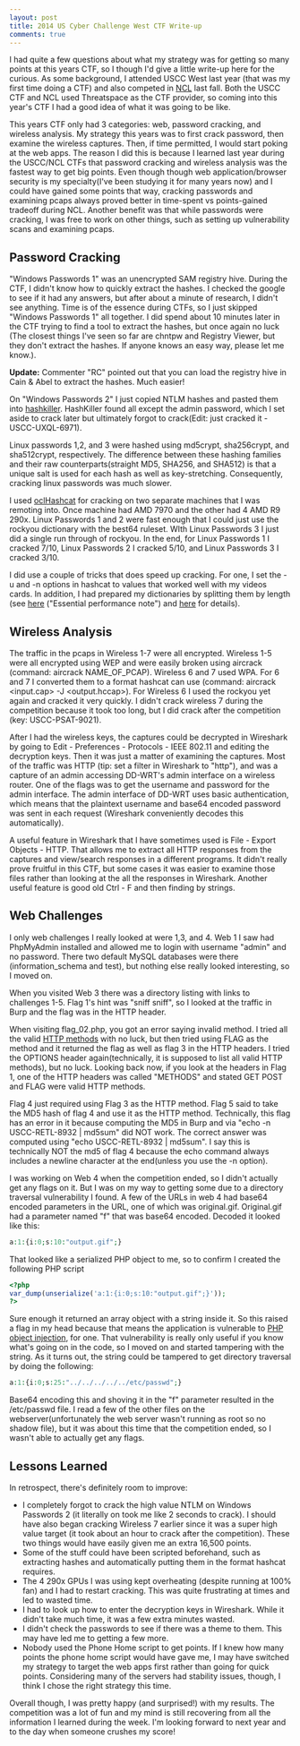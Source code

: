 ```yaml
---
layout: post
title: 2014 US Cyber Challenge West CTF Write-up
comments: true
---
```


I had quite a few questions about what my strategy was for getting so many points at this years CTF, so I though I'd give a little write-up here for the curious.  As some background, I attended USCC West last year (that was my first time doing a CTF) and also competed in [NCL](http://www.nationalcyberleague.org/index.shtml) last fall.  Both the USCC CTF and NCL used Threatspace as the CTF provider, so coming into this year's CTF I had a good idea of what it was going to be like.

This years CTF only had 3 categories: web, password cracking, and wireless analysis.  My strategy this years was to first crack password, then examine the wireless captures.  Then, if time permitted, I would start poking at the web apps.  The reason I did this is because I learned last year during the USCC/NCL CTFs that password cracking and wireless analysis was the fastest way to get big points.  Even though though web application/browser security is my specialty(I've been studying it for many years now) and I could have gained some points that way, cracking passwords and examining pcaps always proved better in time-spent vs points-gained tradeoff during NCL.  Another benefit was that while passwords were cracking, I was free to work on other things, such as setting up vulnerability scans and examining pcaps.

Password Cracking
-----------------

"Windows Passwords 1" was an unencrypted SAM registry hive.  During the CTF, I didn't know how to quickly extract the hashes.  I checked the google to see if it had any answers, but after about a minute of research, I didn't see anything.  Time is of the essence during CTFs, so I just skipped "Windows Passwords 1" all together.  I did spend about 10 minutes later in the CTF trying to find a tool to extract the hashes, but once again no luck (The closest things I've seen so far are chntpw and Registry Viewer, but they don't extract the hashes.  If anyone knows an easy way, please let me know.).

**Update:** Commenter "RC" pointed out that you can load the registry hive in Cain & Abel to extract the hashes.  Much easier!

On "Windows Passwords 2" I just copied NTLM hashes and pasted them into [hashkiller](http://www.hashkiller.co.uk/ntlm-decrypter.aspx).  HashKiller found all except the admin password, which I set aside to crack later but ultimately forgot to crack(Edit: just cracked it - USCC-UXQL-6971).

Linux passwords 1,2, and 3 were hashed using md5crypt, sha256crypt, and sha512crypt, respectively.  The difference between these hashing families and their raw counterparts(straight MD5, SHA256, and SHA512) is that a unique salt is used for each hash as well as key-stretching.  Consequently, cracking linux passwords was much slower.

I used [oclHashcat](http://hashcat.net/oclhashcat/) for cracking on two separate machines that I was remoting into.  Once machine had AMD 7970 and the other had 4 AMD R9 290x.  Linux Passwords 1 and 2 were fast enough that I could just use the rockyou dictionary with the best64 ruleset.  WIth Linux Passwords 3 I just did a single run through of rockyou.  In the end, for Linux Passwords 1 I cracked 7/10, Linux Passwords 2 I cracked 5/10, and Linux Passwords 3 I cracked 3/10. 

I did use a couple of tricks that does speed up cracking.  For one, I set the -u and -n options in hashcat to values that worked well with my videos cards.  In addition, I had prepared my dictionaries by splitting them by length (see [here](https://hashcat.net/forum/thread-2543.html) ("Essential performance note") and [here](http://hashcat.net/wiki/doku.php?id=hashcat_utils#splitlen) for details).

Wireless Analysis
-----------------

The traffic in the pcaps in Wireless 1-7 were all encrypted.  Wireless 1-5 were all encrypted using WEP and were easily broken using aircrack (command: aircrack NAME_OF_PCAP).  Wireless 6 and 7 used WPA.  For 6 and 7 I converted them to a format hashcat can use (command: aircrack <input.cap> -J <output.hccap>).  For Wireless 6 I used the rockyou yet again and cracked it very quickly.  I didn't crack wireless 7 during the competition because it took too long, but I did crack after the competition (key: USCC-PSAT-9021).

After I had the wireless keys, the captures could be decrypted in Wireshark by going to Edit - Preferences - Protocols - IEEE 802.11 and editing the decryption keys.  Then it was just a matter of examining the captures.  Most of the traffic was HTTP (tip: set a filter in Wireshark to "http"), and was a capture of an admin accessing DD-WRT's admin interface on a wireless router.  One of the flags was to get the username and password for the admin interface.  The admin interface of DD-WRT uses basic authentication, which means that the plaintext username and base64 encoded password was sent in each request (Wireshark conveniently decodes this automatically).  

A useful feature in Wireshark that I have sometimes used is File - Export Objects - HTTP.  That allows me to extract all HTTP responses from the captures and view/search responses in a different programs.  It didn't really prove fruitful in this CTF, but some cases it was easier to examine those files rather than looking at the all the responses in Wireshark.  Another useful feature is good old Ctrl - F and then finding by strings.

Web Challenges
--------------

I only web challenges I really looked at were 1,3, and 4.  Web 1 I saw had PhpMyAdmin installed and allowed me to login with username "admin" and no password.  There two default MySQL databases were there (information_schema and test), but nothing else really looked interesting, so I moved on.

When you visited Web 3 there was a directory listing with links to challenges 1-5.  Flag 1's hint was "sniff sniff", so I looked at the traffic in Burp and the flag was in the HTTP header.  

When visiting flag_02.php, you got an error saying invalid method.  I tried all the valid [HTTP methods](http://en.wikipedia.org/wiki/Hypertext_Transfer_Protocol#Request_methods) with no luck, but then tried using FLAG as the method and it returned the flag as well as flag 3 in the HTTP headers.  I tried the OPTIONS header again(technically, it is supposed to list all valid HTTP methods), but no luck.  Looking back now, if you look at the headers in Flag 1, one of the HTTP headers was called "METHODS" and stated GET POST and FLAG were valid HTTP methods.

Flag 4 just required using Flag 3 as the HTTP method.  Flag 5 said to take the MD5 hash of flag 4 and use it as the HTTP method.  Technically, this flag has an error in it because computing the MD5 in Burp and via "echo -n USCC-RETL-8932 | md5sum" did NOT work.  The correct answer was computed using "echo USCC-RETL-8932 | md5sum".  I say this is technically NOT the md5 of flag 4 because the echo command always includes a newline character at the end(unless you use the -n option).

I was working on Web 4 when the competition ended, so I didn't actually get any flags on it.  But I was on my way to getting some due to a directory traversal vulnerability I found.  A few of the URLs in web 4 had base64 encoded parameters in the URL, one of which was original.gif.  Original.gif had a parameter named "f" that was base64 encoded.  Decoded it looked like this:

```php
a:1:{i:0;s:10:"output.gif";}
```

That looked like a serialized PHP object to me, so to confirm I created the following PHP script

```php
<?php
var_dump(unserialize('a:1:{i:0;s:10:"output.gif";}'));
?>
```

Sure enough it returned an array object with a string inside it.  So this raised a flag in my head because that means the application is vulnerable to [PHP object injection](https://www.owasp.org/index.php/PHP_Object_Injection), for one.  That vulnerability is really only useful if you know what's going on in the code, so I moved on and started tampering with the string.  As it turns out, the string could be tampered to get directory traversal by doing the following:

```php
a:1:{i:0;s:25:"../../../../../etc/passwd";}
```

Base64 encoding this and shoving it in the "f" parameter resulted in the /etc/passwd file.  I read a few of the other files on the webserver(unfortunately the web server wasn't running as root so no shadow file), but it was about this time that the competition ended, so I wasn't able to actually get any flags.

Lessons Learned
---------------

In retrospect, there's definitely room to improve:

* I completely forgot to crack the high value NTLM on Windows Passwords 2 (it literally on took me like 2 seconds to crack).  I should have also began cracking Wireless 7 earlier since it was a super high value target (it took about an hour to crack after the competition).  These two things would have easily given me an extra 16,500 points.
* Some of the stuff could have been scripted beforehand, such as extracting hashes and automatically putting them in the format hashcat requires.
* The 4 290x GPUs I was using kept overheating (despite running at 100% fan) and I had to restart cracking.  This was quite frustrating at times and led to wasted time.
* I had to look up how to enter the decryption keys in Wireshark.  While it didn't take much time, it was a few extra minutes wasted.
* I didn't check the passwords to see if there was a theme to them.  This may have led me to getting a few more.
* Nobody used the Phone Home script to get points.  If I knew how many points the phone home script would have gave me, I may have switched my strategy to target the web apps first rather than going for quick points.  Considering many of the servers had stability issues, though, I think I chose the right strategy this time.

Overall though, I was pretty happy (and surprised!) with my results.  The competition was a lot of fun and my mind is still recovering from all the information I learned during the week.  I'm looking forward to next year and to the day when someone crushes my score!